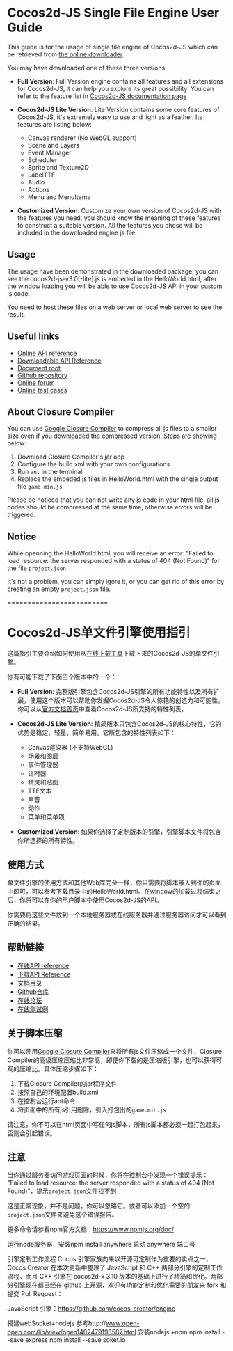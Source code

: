 # Cocos2d-JS Single File Engine User Guide

This guide is for the usage of single file engine of Cocos2d-JS which can be retrieved from [the online downloader](http://cocos2d-x.org/filecenter/jsbuilder/).

You may have downloaded one of these three versions:

- **Full Version**: Full Version engine contains all features and all extensions for Cocos2d-JS, it can help you explore its great possibility. You can refer to the feature list in [Cocos2d-JS documentation page](http://www.cocos2d-x.org/docs/manual/framework/html5/en)

- **Cocos2d-JS Lite Version**: Lite Version contains some core features of Cocos2d-JS, it's extremely easy to use and light as a feather. Its features are listing below:
    + Canvas renderer (No WebGL support)
    + Scene and Layers
    + Event Manager
    + Scheduler
    + Sprite and Texture2D
    + LabelTTF
    + Audio
    + Actions
    + Menu and MenuItems

- **Customized Version**: Customize your own version of Cocos2d-JS with the features you need, you should know the meaning of these features to construct a suitable version. All the features you chose will be included in the downloaded engine js file.

## Usage

The usage have been demonstrated in the downloaded package, you can see the cocos2d-js-v3.0[-lite].js is embeded in the HelloWorld.html, after the window loading you will be able to use Cocos2d-JS API in your custom js code.

You need to host these files on a web server or local web server to see the result.

## Useful links

- [Online API reference](http://www.cocos2d-x.org/reference/html5-js/V3.0/index.html)
- [Downloadable API Reference](http://www.cocos2d-x.org/filedown/Cocos2d-JS-v3.0-API.zip)
- [Document root](http://cocos2d-x.org/docs/manual/framework/html5/en)
- [Github repository](https://github.com/cocos2d/cocos2d-js)
- [Online forum](http://discuss.cocos2d-x.org/category/javascript)
- [Online test cases](http://cocos2d-x.org/js-tests/)

## About Closure Compiler

You can use [Google Closure Compiler](https://developers.google.com/closure/compiler/) to compress all js files to a smaller size even if you downloaded the compressed version. Steps are showing below:

1. Download Closure Compiler's jar app
2. Configure the build.xml with your own configurations
3. Run `ant` in the terminal
4. Replace the embeded js files in HelloWorld.html with the single output file `game.min.js`

Please be noticed that you can not write any js code in your html file, all js codes should be compressed at the same time, otherwise errors will be triggered.

## Notice

While openning the HelloWorld.html, you will receive an error:
"Failed to load resource: the server responded with a status of 404 (Not Found)" for the file `project.json`

It's not a problem, you can simply igore it, or you can get rid of this error by creating an empty `project.json` file.

=========================

# Cocos2d-JS单文件引擎使用指引

这篇指引主要介绍如何使用从[在线下载工具](http://cocos2d-x.org/filecenter/jsbuilder/)下载下来的Cocos2d-JS的单文件引擎。

你有可能下载了下面三个版本中的一个：

- **Full Version**: 完整版引擎包含Cocos2d-JS引擎的所有功能特性以及所有扩展，使用这个版本可以帮助你发掘Cocos2d-JS令人惊艳的创造力和可能性。你可以从[官方文档首页](http://www.cocos2d-x.org/docs/manual/framework/html5/en)中查看Cocos2d-JS所支持的特性列表。

- **Cocos2d-JS Lite Version**: 精简版本只包含Cocos2d-JS的核心特性，它的优势是稳定，轻量，简单易用。它所包含的特性列表如下：
    + Canvas渲染器 (不支持WebGL)
    + 场景和图层
    + 事件管理器
    + 计时器
    + 精灵和贴图
    + TTF文本
    + 声音
    + 动作
    + 菜单和菜单项

- **Customized Version**: 如果你选择了定制版本的引擎，引擎脚本文件将包含你所选择的所有特性。

## 使用方式

单文件引擎的使用方式和其他Web库完全一样，你只需要将脚本嵌入到你的页面中即可，可以参考下载目录中的HelloWorld.html。在window的加载过程结束之后，你将可以在你的用户脚本中使用Cocos2d-JS的API。

你需要将这些文件放到一个本地服务器或在线服务器并通过服务器访问才可以看到正确的结果。

## 帮助链接

- [在线API reference](http://www.cocos2d-x.org/reference/html5-js/V3.0/index.html)
- [下载API Reference](http://www.cocos2d-x.org/filedown/Cocos2d-JS-v3.0-API.zip)
- [文档目录](http://cocos2d-x.org/docs/manual/framework/html5/en)
- [Github仓库](https://github.com/cocos2d/cocos2d-js)
- [在线论坛](http://www.cocoachina.com/bbs/thread.php?fid=59)
- [在线测试例](http://cocos2d-x.org/js-tests/)

## 关于脚本压缩

你可以使用[Google Closure Compiler](https://developers.google.com/closure/compiler/)来将所有js文件压缩成一个文件，Closure Compiler的高级压缩压缩比非常高，即便你下载的是压缩版引擎，也可以获得可观的压缩比。具体压缩步骤如下：

1. 下载Closure Compiler的jar程序文件
2. 按照自己的环境配置build.xml
3. 在控制台运行ant命令
4. 将页面中的所有js引用删除，引入打包出的`game.min.js`

请注意，你不可以在html页面中写任何js脚本，所有js脚本都必须一起打包起来，否则会引起错误。

## 注意

当你通过服务器访问游戏页面的时候，你将在控制台中发现一个错误提示：
"Failed to load resource: the server responded with a status of 404 (Not Found)"，提示`project.json`文件找不到

这是正常现象，并不是问题，你可以忽略它。或者可以添加一个空的`project.json`文件来避免这个错误报告。


更多命令请参看npm官方文档：https://www.npmjs.org/doc/

运行node服务器，安装npm install anywhere
启动 anywhere 端口号

引擎定制工作流程
Cocos 引擎家族向来以开源可定制作为重要的卖点之一，Cocos Creator 在本次更新中整理了 JavaScript 和 C++ 两部分引擎的定制工作流程，而且 C++ 引擎在 cocos2d-x 3.10 版本的基础上进行了精简和优化。两部分引擎现在都已经在 github 上开源，欢迎有功能定制和优化需要的朋友来 fork 和提交 Pull Request：

JavaScript 引擎：https://github.com/cocos-creator/engine

搭建webSocket+nodejs
参考http://www.open-open.com/lib/view/open1402479198587.html
安装nodejs +npm
npm install --save express
npm install --save soket.io
